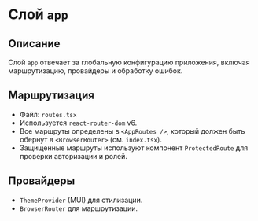 # Слой `app`

## Описание

Слой `app` отвечает за глобальную конфигурацию приложения, включая маршрутизацию, провайдеры и обработку ошибок.

## Маршрутизация

- Файл: `routes.tsx`
- Используется `react-router-dom` v6.
- Все маршруты определены в `<AppRoutes />`, который должен быть обернут в `<BrowserRouter>` (см. `index.tsx`).
- Защищенные маршруты используют компонент `ProtectedRoute` для проверки авторизации и ролей.

## Провайдеры

- `ThemeProvider` (MUI) для стилизации.
- `BrowserRouter` для маршрутизации.
